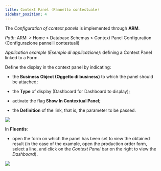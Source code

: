 ```yaml
---
title: Context Panel (Pannello contestuale)
sidebar_position: 4
---
```



The *Configuration of context panels* is implemented through **ARM**.


*Path*: ARM  > Home > Database Schemas > Context Panel Configuration (Configurazione pannelli contestuali)


*Application example (Esempio di applicazione)*: defining a Context Panel linked to a Form.

Define the display in the context panel by indicating:

- the **Business Object (Oggetto di business)** to which the panel should be attached;

- the **Type** of display (Dashboard for Dashboard to display);

- activate the flag **Show In Contextual Panel**;
 
- the **Definition** of the link, that is, the parameter to be passed.


![](/img/it-it/guide/panels/context-panel/image01.png)


In **Fluentis**:

- open the form on which the panel has been set to view the obtained result (in the case of the example, open the production order form, select a line, and click on the *Context Panel* bar on the right to view the *Dashboard*).

![](/img/it-it/guide/panels/context-panel/image02.png)